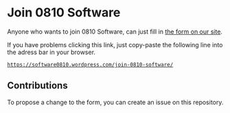 # Join 0810 Software
Anyone who wants to join 0810 Software, can just fill in [the form on our site](https://software0810.wordpress.com/join-0810-software/).

If you have problems clicking this link, just copy-paste the following line into the adress bar in your browser.

[`https://software0810.wordpress.com/join-0810-software/`](https://software0810.wordpress.com/join-0810-software/)

## Contributions
To propose a change to the form, you can create an issue on this repository.
